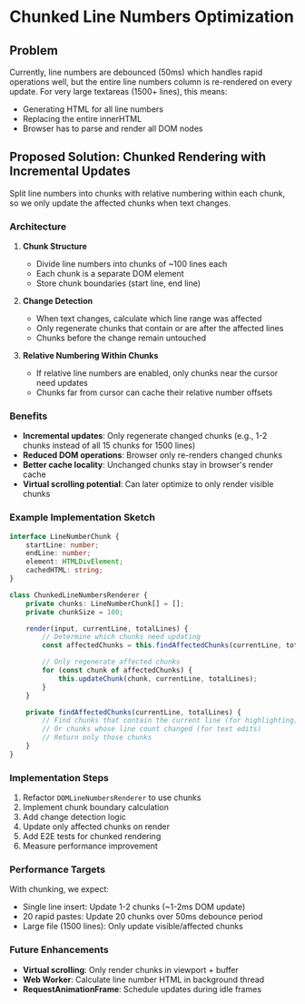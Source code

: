 # Chunked Line Numbers Optimization

## Problem

Currently, line numbers are debounced (50ms) which handles rapid operations well, but the entire line numbers column is re-rendered on every update. For very large textareas (1500+ lines), this means:

- Generating HTML for all line numbers
- Replacing the entire innerHTML
- Browser has to parse and render all DOM nodes

## Proposed Solution: Chunked Rendering with Incremental Updates

Split line numbers into chunks with relative numbering within each chunk, so we only update the affected chunks when text changes.

### Architecture

1. **Chunk Structure**
    - Divide line numbers into chunks of ~100 lines each
    - Each chunk is a separate DOM element
    - Store chunk boundaries (start line, end line)

2. **Change Detection**
    - When text changes, calculate which line range was affected
    - Only regenerate chunks that contain or are after the affected lines
    - Chunks before the change remain untouched

3. **Relative Numbering Within Chunks**
    - If relative line numbers are enabled, only chunks near the cursor need updates
    - Chunks far from cursor can cache their relative number offsets

### Benefits

- **Incremental updates**: Only regenerate changed chunks (e.g., 1-2 chunks instead of all 15 chunks for 1500 lines)
- **Reduced DOM operations**: Browser only re-renders changed chunks
- **Better cache locality**: Unchanged chunks stay in browser's render cache
- **Virtual scrolling potential**: Can later optimize to only render visible chunks

### Example Implementation Sketch

```typescript
interface LineNumberChunk {
    startLine: number;
    endLine: number;
    element: HTMLDivElement;
    cachedHTML: string;
}

class ChunkedLineNumbersRenderer {
    private chunks: LineNumberChunk[] = [];
    private chunkSize = 100;

    render(input, currentLine, totalLines) {
        // Determine which chunks need updating
        const affectedChunks = this.findAffectedChunks(currentLine, totalLines);

        // Only regenerate affected chunks
        for (const chunk of affectedChunks) {
            this.updateChunk(chunk, currentLine, totalLines);
        }
    }

    private findAffectedChunks(currentLine, totalLines) {
        // Find chunks that contain the current line (for highlighting)
        // Or chunks whose line count changed (for text edits)
        // Return only those chunks
    }
}
```

### Implementation Steps

1. Refactor `DOMLineNumbersRenderer` to use chunks
2. Implement chunk boundary calculation
3. Add change detection logic
4. Update only affected chunks on render
5. Add E2E tests for chunked rendering
6. Measure performance improvement

### Performance Targets

With chunking, we expect:

- Single line insert: Update 1-2 chunks (~1-2ms DOM update)
- 20 rapid pastes: Update 20 chunks over 50ms debounce period
- Large file (1500 lines): Only update visible/affected chunks

### Future Enhancements

- **Virtual scrolling**: Only render chunks in viewport + buffer
- **Web Worker**: Calculate line number HTML in background thread
- **RequestAnimationFrame**: Schedule updates during idle frames
